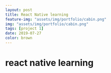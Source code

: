 ```yaml
---
layout: post
title: React Native learning
feature-img: "assets/img/portfolio/cabin.png"
img: "assets/img/portfolio/cabin.png"
tags: [project 1]
date: 2019-07-27
color: brown
---
```


# react native learning
